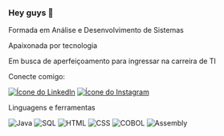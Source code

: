 ### Hey guys :smiling_face_with_three_hearts:

Formada em Análise e Desenvolvimento de Sistemas

Apaixonada por tecnologia 

Em busca de aperfeiçoamento para ingressar na carreira de TI

Conecte comigo:

[![Ícone do LinkedIn](https://img.shields.io/badge/linkedin-%230077B5.svg?&style=for-the-badge&logo=linkedin&logoColor=white)](https://www.linkedin.com/in/camila-namour/)
[![Ícone do Instagram](https://img.shields.io/badge/instagram-%23E4405F.svg?&style=for-the-badge&logo=instagram&logoColor=white)](https://www.instagram.com/camilanamour/)


Linguagens e ferramentas 

![Java](https://img.shields.io/badge/Java-007396?style=flat-square&logo=java&logoColor=white)
![SQL](https://img.shields.io/badge/SQL-4479A1?style=flat-square&logo=amazonaws&logoColor=white)
![HTML](https://img.shields.io/badge/HTML-E34F26?style=flat-square&logo=html5&logoColor=white)
![CSS](https://img.shields.io/badge/CSS-1572B6?style=flat-square&logo=css3&logoColor=white)
![COBOL](https://img.shields.io/badge/COBOL-007396?style=flat-square&logo=cobol&logoColor=white)
![Assembly](https://img.shields.io/badge/Assembly-008000?style=flat-square&logo=gnu&logoColor=white)


<!--
**camilanamour/camilanamour** is a ✨ _special_ ✨ repository because its `README.md` (this file) appears on your GitHub profile.

Here are some ideas to get you started:

- 🔭 I’m currently working on ...
- 🌱 I’m currently learning ...
- 👯 I’m looking to collaborate on ...
- 🤔 I’m looking for help with ...
- 💬 Ask me about ...
- 📫 How to reach me: ...
- 😄 Pronouns: ...
- ⚡ Fun fact: ...
-->
